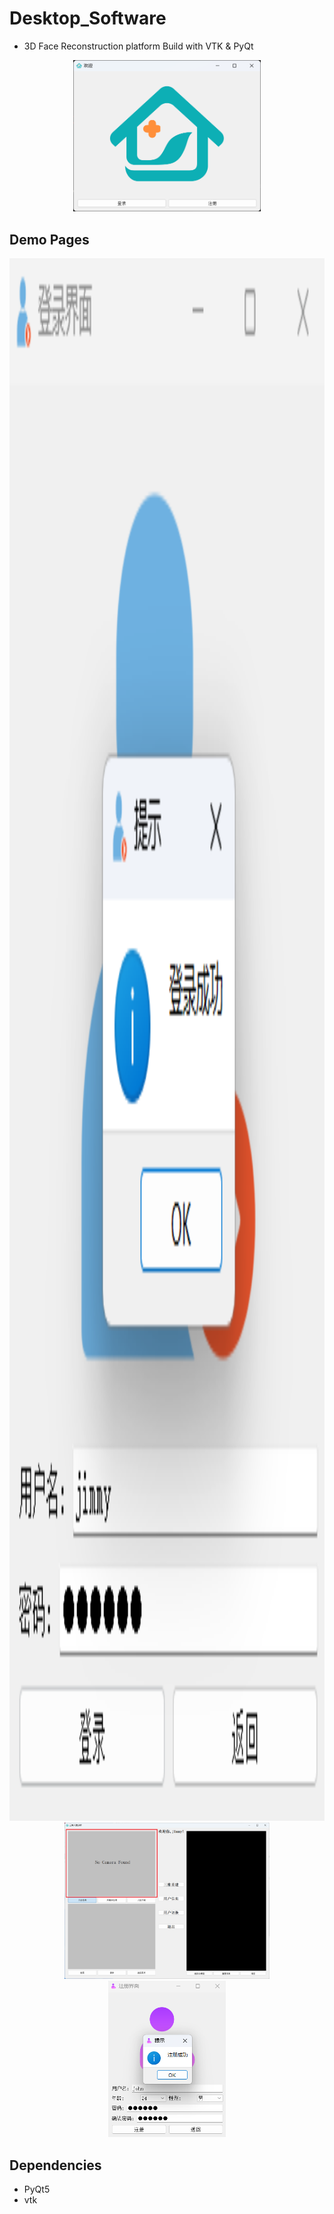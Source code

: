 # Desktop_Software
- 3D Face Reconstruction platform Build with VTK &amp; PyQt
<p align="center">
  <img src="https://github.com/Jimmy142857/Desktop_Software/blob/main/pictures/welcomePage.png" width = "300"/>
</p>

## Demo Pages
<p align="center">
  <img src="https://github.com/Jimmy142857/Desktop_Software/blob/main/pictures/login1.png" height = "2500"/>
  <img src="https://github.com/Jimmy142857/Desktop_Software/blob/main/pictures/MainPage.png" height = "250"/>
  <img src="https://github.com/Jimmy142857/Desktop_Software/blob/main/pictures/register1.png" height = "250"/>
</p>

## Dependencies
- PyQt5
- vtk

